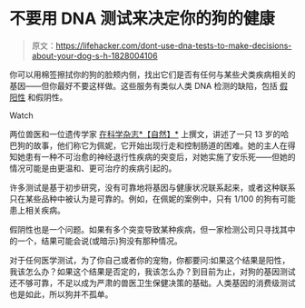 # 不要用 DNA 测试来决定你的狗的健康

> 原文：<https://lifehacker.com/dont-use-dna-tests-to-make-decisions-about-your-dog-s-h-1828004106>

你可以用棉签擦拭你的狗的脸颊内侧，找出它们是否有任何与某些犬类疾病相关的基因——但你最好不要这样做。这些服务有类似人类 DNA 检测的缺陷，包括 [假阳性](https://lifehacker.com/mail-order-genetic-tests-may-turn-up-a-lot-of-false-pos-1824126192) 和假阴性。

Watch

两位兽医和一位遗传学家 [在科学杂志*【自然】*](https://www.nature.com/articles/d41586-018-05771-0) 上撰文，讲述了一只 13 岁的哈巴狗的故事，他们称它为佩妮，它开始出现行走和控制肠道的困难。她的主人在得知她患有一种不可治愈的神经退行性疾病的突变后，对她实施了安乐死——但她的情况可能是由更温和、更可治疗的疾病引起的。

许多测试是基于初步研究，没有可靠地将基因与健康状况联系起来，或者这种联系只在某些品种中被认为是可靠的。例如，在佩妮的案例中，只有 1/100 的狗有可能患上相关疾病。

假阴性也是一个问题。如果有多个突变导致某种疾病，但一家检测公司只寻找其中的一个，结果可能会说(或暗示)狗没有那种情况。

对于任何医学测试，为了你自己或者你的宠物，你都要问:如果这个结果是阳性，我该怎么办？如果这个结果是否定的，我该怎么办？到目前为止，对狗的基因测试还不够可靠，不足以成为严肃的兽医卫生保健决策的基础。人类基因的消费级测试也是如此，所以狗并不孤单。